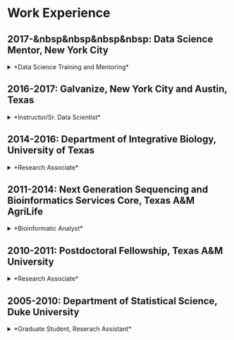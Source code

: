 # Work Experience


## 2017-&nbsp&nbsp&nbsp&nbsp: Data Science Mentor, New York City
<details>

<summary>
 *Data Science Training and Mentoring*
</summary>

### Responsibilities
- Provide Data Science Apprenticeship (40 hrs/wk)
- Curriculum Specification and Development
- Fully Interactive Content Delivery and Guidance
- Practice Exercise Creation and Evaluation
- Job Search and Career Growth Mentoring

### Highlights
- Executed 5 month program completely from scratch
- 35 methodologies discussed and deeply explored
- 50% unsolicited rate increase after first month
</details>




## 2016-2017: Galvanize, New York City and Austin, Texas
<details>

<summary>
*Instructor/Sr. Data Scientist*
</summary>

### Responsibilities 
- Lecture Preparation and Delivery
- Exercise Montitoring and Support
- Student Mentorship and Guidance
- Prospective Student Recruitment
- Networking and 


### Highlights
- 6 cohorts taught, 49 students trained
- 22 lecture days; 4 special topic lectures created
- Promoted to NYC campus, lead position
  - 40% salary increase
- Developed Probability and Statistics Workshop
  - ~10 sections, ~8 content hours 
- Created Probability and Statistics workshop developed
  - ~30 sections, ~200 questions and answers, ~40 content hours 

</details>

## 2014-2016: Department of Integrative Biology, University of Texas
<details>

<summary>
*Research Associate*
</summary>

### Responsibilities
- Nextgen Sequencing Data Management
  - RNA/TAG-Seq, WGS/RAD-Seq, and Bisulfite-Seq
- Bioinformatics Pipeline Creation, Maintenance, and Execution
  - Genotyping/Expression ((e)QTL/GWAS) and Bulk Segregation 
- Data Analysis and Visualization Support
- Bioinformatics and Statistics Mentoring

### Highlights
- 10% salary increase rewarded after first year
- Supported publication of 3 papers
- Photoperiodic Response Collaboration
- Flowering Time Bulk Segregation Collaboration
- Developed Bayesian Analysis of Drought Methylation Response

</details>

## 2011-2014: Next Generation Sequencing and Bioinformatics Services Core, Texas A&M AgriLife
<details>

<summary>
*Bioinformatic Analyst*
</summary>

### Responsibilities
- Consultation, Education and Outreach
  - Nextgen Sequencing, Bioinformatics, and Statistics
- Bioinformatic Analysis Contracting 
  - Differential Expression, Genotyping (RAD-Seq/Bulk Seg.)
- Nextgen Sequencing Data Management
- Sample Demultiplexing, Quality Control, and Delivery

### Highlights
- 10% salary increase rewarded after first year
- 15% salary increase offered after second year
- Provided analysis services for ~10 TAMU labs
- Provided analysis services 3 industry teams
- Transcription Start Site Collaboration
- TAMU Wheat/Bayer CropScience Collaboration

</details>

## 2010-2011: Postdoctoral Fellowship, Texas A&M University

<details>

<summary>
*Research Associate*
</summary>

### Responsibilities
- Statistical Analysis and Data Processing Support
- Learn Cancer-Nutrition Genetics and Physiology
- Learn Transcriptomic and Metagenomic Analysis

### Highlights
- Prestigeous Postdoctoral Program in Leading Statistics Department
- Training Program in Biostatistics, Bioinformatics, Nutrition and Cancer
- Integrative Nutrition and Complex Diseases in the Department of Nutrition
- Helped secure large research grant for lab through high profile publication

</details>

## 2005-2010: Department of Statistical Science, Duke University

<details>

<summary>
*Graduate Student, Reserach Assistant*
</summary>

### Highlights
- Summer Instructor
  - Statistics 101/102 and Regression Analysis
- Teaching Assistant
  - Mathematical Statistics, Statistics for Economics, and Generalized Linear Models
- Consultant
  - Experimental Design and Analysis
- Research Assistant, Children’s Environmental Health Initiative 
  - Collaborated with medical practitioners, epidemiologists, sociologists, geographers & statisticians in an applied and translational research setting to develop birth outcome analysis methodology.

</details>